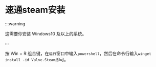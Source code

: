 # 速通steam安装

:::warning

这需要你安装 Windows10 及以上的系统。

:::

按 Win + R 组合键，在`运行`窗口中输入`powershell`，然后在命令行输入`winget install -id Valve.Steam`即可。
